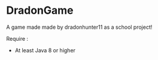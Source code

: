 # DradonGame
A game made made by dradonhunter11 as a school project!

Require :
- At least Java 8 or higher

